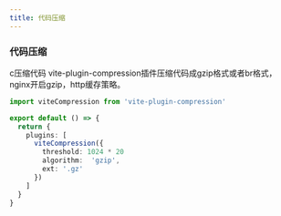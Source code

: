 ```yaml
---
title: 代码压缩
---
```

### 代码压缩
c压缩代码
vite-plugin-compression插件压缩代码成gzip格式或者br格式，nginx开启gzip，http缓存策略。
```typescript
import viteCompression from 'vite-plugin-compression'

export default () => {
  return {
    plugins: [
      viteCompression({
        threshold: 1024 * 20
        algorithm:  'gzip',
        ext: '.gz'
      })
    ]
  }
}
```